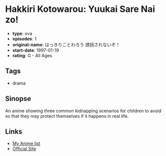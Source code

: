 # Hakkiri Kotowarou: Yuukai Sare Nai zo!

-   **type**: ova
-   **episodes**: 1
-   **original-name**: はっきりことわろう 誘拐されないぞ！
-   **start-date**: 1997-01-19
-   **rating**: G - All Ages

## Tags

-   drama

## Sinopse

An anime showing three common kidnapping scenarios for children to avoid so that they may protect themselves if it happens in real life.

## Links

-   [My Anime list](https://myanimelist.net/anime/35274/Hakkiri_Kotowarou__Yuukai_Sare_Nai_zo)
-   [Official Site](http://www.iw-eizo.co.jp/sell/animation/05/ani_05_yuukaisarenaizo.html)
